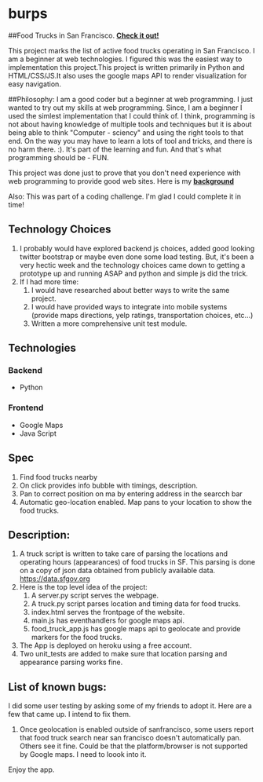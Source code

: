 burps
=====
##Food Trucks in San Francisco. __[Check it out!](http://burps.herokuapp.com)__

This project marks the list of active food trucks operating in San Francisco. I am a beginner at web technologies. I figured this was the easiest way to implementation this project.This project is written primarily in Python and HTML/CSS/JS.It also uses the google maps API to render visualization for easy navigation.

##Philosophy:
I am a good coder but a beginner at web programming. I just wanted to try out my skills at web programming. Since, I am a beginner I used the simlest implementation that I could think of. I think, programming is not about having knowledge of multiple tools and techniques but it is about being able to think "Computer - sciency" and using the right tools to that end. On the way you may have to learn a lots of tool and tricks, and there is no harm there. :). It's part of the learning and fun. And that's what programming should be - FUN. 

This project was done just to prove that you don't need experience with web programming to provide good web sites. Here is my __[background](http:linkedin.com/in/lsadagopan/)__ 

Also: This was part of a coding challenge. I'm glad I could complete it in time!

## Technology Choices
1. I probably would have explored backend js choices, added good looking twitter bootstrap or maybe even done some load testing. But, it's been a very hectic week and the technology choices came down to getting a prototype up and running ASAP and python and simple js did the trick.
2. If I had more time:
    1. I would have researched about better ways to write the same project.
    2. I would have provided ways to integrate into mobile systems (provide maps directions, yelp ratings, transportation choices, etc...)
    3. Written a more comprehensive unit test module.

## Technologies

### Backend

- Python

### Frontend

- Google Maps
- Java Script

## Spec

1. Find food trucks nearby 
2. On click provides info bubble with timings, description.
3. Pan to correct position on ma by entering address in the searcch bar
4. Automatic geo-location enabled. Map pans to your location to show the food trucks.

## Description:

1. A truck script is written to take care of parsing the locations and operating hours (appearances) of food trucks in SF. This parsing is done on a copy of json data obtained from publicly available data. https://data.sfgov.org
2. Here is the top level idea of the project:
    1. A server.py script serves the webpage.
    2. A truck.py script parses location and timing data for food trucks.
    3. index.html serves the frontpage of the website.
    4. main.js has eventhandlers for google maps api.
    5. food_truck_app.js has google maps api to geolocate and provide markers for the food trucks.
3. The App is deployed on heroku using a free account.
4. Two unit_tests are added to make sure that location parsing  and appearance parsing works fine.

## List of known bugs:
I did some user testing by asking some of my friends to adopt it. Here are a few that came up. I intend to fix them.

1. Once geolocation is enabled outside of sanfrancisco, some users report that food truck search near san francisco doesn't automatically pan. Others see it fine. Could be that the platform/browser is not supported by Google maps. I need to loook into it.

Enjoy the app.
